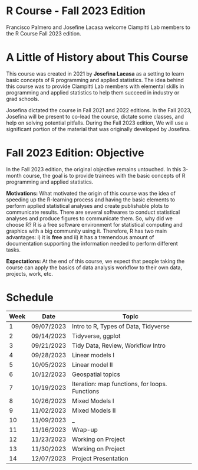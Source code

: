 # R Course - Fall 2023 Edition
Francisco Palmero and Josefine Lacasa welcome Ciampitti Lab members to the R Course Fall 2023 edition.

# A Little of History about This Course
This course was created in 2021 by $\textbf{Josefina Lacasa}$ as a setting to learn basic concepts of R programming and applied statistics. The idea behind this course was to provide Ciampitti Lab members with elemental skills in programming and applied statistics to help them succeed in industry or grad schools.

Josefina dictated the course in Fall 2021 and 2022 editions. In the Fall 2023, Josefina will be present to co-lead the course, dictate some classes, and help on solving potential pitfalls. During the Fall 2023 edition, We will use a significant portion of the material that was originally developed by Josefina.

# Fall 2023 Edition: Objective
In the Fall 2023 edition, the original objective remains untouched. In this 3-month course, the goal is to provide trainees with the basic concepts of R programming and applied statistics.

$\textbf{Motivations:}$
What motivated the origin of this course was the idea of speeding up the R-learning process and having the basic elements to perform applied statistical analyses and create publishable plots to communicate results.
There are several softwares to conduct statistical analyses and produce figures to communicate them. So, why did we choose R?  R is a free software environment for statistical computing and graphics with a big community using it. Therefore, R has two main advantages: i) it is $\textbf{free}$ and ii) it has a tremendous amount of documentation supporting the information needed to perform different tasks.  

$\textbf{Expectations:}$
At the end of this course, we expect that people taking the course can apply the basics of data analysis workflow to their own data, projects, work, etc. 

# Schedule

|Week | Date | Topic |
| --- | ---- | ----- |
| 1   | 09/07/2023 | Intro to R, Types of Data, Tidyverse |
| 2   | 09/14/2023 | Tidyverse, ggplot |
| 3   | 09/21/2023 | Tidy Data, Review, Workflow Intro  |
| 4   | 09/28/2023 | Linear models I  |
| 5   | 10/05/2023 | Linear model II  |
| 6   | 10/12/2023 | Geospatial topics |
| 7   | 10/19/2023 | Iteration: map functions, for loops. Functions |
| 8   | 10/26/2023 | Mixed Models I  |
| 9   | 11/02/2023 | Mixed Models II  |
| 10  | 11/09/2023 |  _ |
| 11  | 11/16/2023 |  Wrap-up |
| 12  | 11/23/2023 |  Working on Project |
| 13  | 11/30/2023 |  Working on Project |
| 14  | 12/07/2023 |  Project Presentation |

